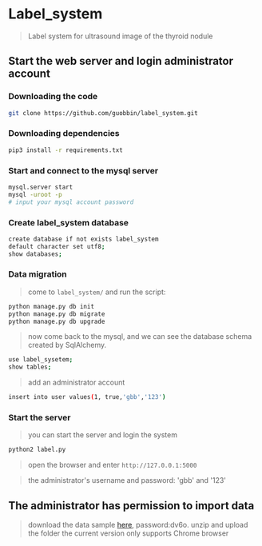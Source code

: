 # Label_system
> Label system for ultrasound image of the thyroid nodule

## Start the web server and login administrator account

### Downloading the code
```bash
git clone https://github.com/guobbin/label_system.git
```

### Downloading dependencies

```bash
pip3 install -r requirements.txt  
```

### Start and connect to the mysql server

```bash
mysql.server start
mysql -uroot -p
# input your mysql account password
```

### Create label_system database

```bash
create database if not exists label_system
default character set utf8;
show databases;
```

### Data migration
> come to `label_system/` and run the script:
```bash
python manage.py db init
python manage.py db migrate
python manage.py db upgrade
```
> now come back to the mysql, and we can see the database schema created by SqlAlchemy.
```bash
use label_sysetem;
show tables;
```
> add an administrator account
```bash
insert into user values(1, true,'gbb','123')
```
### Start the server 
> you can start the server and login the system
```bash
python2 label.py
```
> open the browser and enter `http://127.0.0.1:5000`

> the administrator's username and password: 'gbb' and '123'
 

## The administrator has permission to import data
> download the data sample [here](https://pan.baidu.com/s/1Wy6tUiHaBPqtbfOUb0s17g ), password:dv6o. 
> unzip and upload the folder 
> the current version only supports Chrome browser
